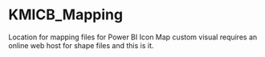# KMICB_Mapping
Location for mapping files for Power BI
Icon Map custom visual requires an online web host for shape files and this is it.
